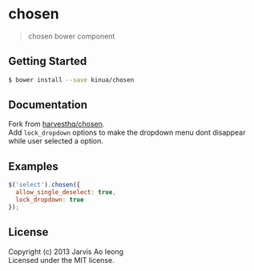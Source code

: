 # chosen

> chosen bower component

## Getting Started

```sh
$ bower install --save kinua/chosen
```

## Documentation

Fork from [harvesthq/chosen](https://github.com/harvesthq/chosen).  
Add `lock_dropdown` options to make the dropdown menu dont disappear while user selected a option.

## Examples

```js
$('select').chosen({
  allow_single_deselect: true,
  lock_dropdown: true
});
```

## License

Copyright (c) 2013 Jarvis Ao Ieong   
Licensed under the MIT license.
